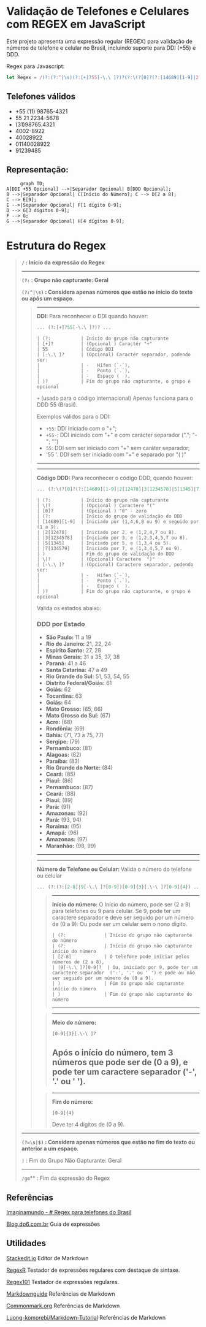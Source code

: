 
# Validação de Telefones e Celulares com REGEX em JavaScript

Este projeto apresenta uma expressão regular (REGEX) para validação de números de telefone e celular no Brasil, incluindo suporte para DDI (+55) e DDD.





Regex para Javascript:
```javascript
let Regex = /(?:(?:^|\s)(?:[+]?55[-\.\ ]?)?(?:\(?[0]?(?:[14689][1-9]|2[12478]|3[1234578]|5[1345]|7[134579])\)?[-\.\ ]?)?(?:(?:[2-8]|9[-\.\ ]?[0-9]?)[0-9]{3}[.\-\ ]?[0-9]{4}))/gm;
```


## Telefones válidos 
- +55 (11) 98765-4321
- 55 21 2234-5678
- (31)98765.4321
- 4002-8922
- 40028922
- 01140028922
- 91239485




## Representação:


```mermaid
     graph TD;
A[DDI +55 Opcional] -->|Separador Opcional| B[DDD Opcional];
B -->|Separador Opcional| C[Início do Número]; C --> D[2 a 8];
C --> E[9];
E -->|Separador Opcional| F[1 dígito 0-9];
D --> G[3 dígitos 0-9];
F --> G;
G -->|Separador Opcional| H[4 dígitos 0-9];
   ```



# Estrutura do Regex

><strong>**`/`** : Início da expressão do Regex</strong>
>___
><strong>**`(?:`** : Grupo não capturante: Geral</strong>
>
><strong>**`(?:^|\s)`** : Considera apenas números que estão no ínicio do texto ou após um espaço.</strong>
>>---
>><strong>DDI: </strong>
>>Para reconhecer o DDI quando houver:
>>
>>```javascript
>>... (?:[+]?55[-\.\ ]?)? ...
>>```
>>
>>```
>>| (?:           | Início do grupo não capturante
>>| [+]?          | (Opcional ) Caractér "+"
>>| 55            | Código DDI
>>| [-\.\ ]?      | (Opcional) Caractér separador, podendo ser:
>>|               | -   Hífen (`-`),
>>|               | -   Ponto (`.`),
>>|               | -   Espaço (  ).
>>| )?            | Fim do grupo não capturante, o grupo é opcional
>>```
>>
>>`+` (usado para o código internacional)
>>Apenas funciona para o DDD 55 (Brasil).
>>
>>Exemplos válidos para o DDI:
>>-   `+55`: DDI iniciado com o "+";
>>-   `+55-`: DDI iniciado com "+" e com carácter separador ("."; "-"; "")
>>-   `55`: DDI sem ser iniciado com "+" sem caráter separador;
>>-   '55 '. DDI sem ser iniciado com "+" e separado por "( )"
>>---
> 
>>---
>><strong>Código DDD: </strong>
>>Para reconhecer o código DDD, quando houver:
>>```javascript
>>... (?:\(?[0]?(?:[14689][1-9]|2[12478]|3[1234578]|5[1345]|7[134579])\)?[-\.\ ]?)? ...
>>```
>>
>>```
>>| (?:           | Início do grupo não capturante
>>| \(?           | (Opcional ) Caractere "("
>>| [0]?          | (Opcional ) "0" - zero
>>| (?:           | Início do grupo de validação do DDD
>>| [14689][1-9]  | Iniciado por (1,4,6,8 ou 9) e seguido por (1 a 9).
>>| |2[12478]     | Iniciado por 2, e (1,2,4,7 ou 8).
>>| |3[1234578]   | Iniciado por 3, e (1,2,3,4,5,7 ou 8).
>>| |5[1345]      | Iniciado por 5, e (1,3,4 ou 5).
>>| |7[134579]    | Iniciado por 7, e (1,3,4,5,7 ou 9).
>>| )             | Fim do grupo de validação do DDD
>>| \)?           | (Opcional) Caractere  ")" 
>>| [-\.\ ]?      | (Opcional) Caractere separador, podendo ser:
>>|               | -   Hífen (`-`),
>>|               | -   Ponto (`.`),
>>|               | -   Espaço (  ).
>>| )?            | Fim do grupo não capturante, o grupo é opcional
>>```
>>Valida os estados abaixo:
>>
>>### DDD por Estado 
>>- **São Paulo:** 11 a 19 
>>- **Rio de Janeiro:** 21, 22, 24
>>- **Espírito Santo:** 27, 28
>>- **Minas Gerais:** 31 a 35, 37, 38
>>- **Paraná:** 41 a 46
>>- **Santa Catarina:** 47 a 49
>>- **Rio Grande do Sul:** 51, 53, 54, 55
>>- **Distrito Federal/Goiás:** 61
>>- **Goiás:** 62
>>- **Tocantins:** 63
>>- **Goiás:** 64
>>- **Mato Grosso:** (65, 66)
>>- **Mato Grosso do Sul:** (67)
>>- **Acre:** (68)
>>- **Rondônia:** (69) 
>>- **Bahia:** (71, 73 a 75, 77)
>>- **Sergipe:** (79) 
>>- **Pernambuco:** (81)
>>- **Alagoas:** (82)
>>- **Paraíba:** (83)
>>- **Rio Grande do Norte:** (84) 
>>- **Ceará:** (85)
>>- **Piauí:** (86)
>>- **Pernambuco:** (87)
>>- **Ceará:** (88) 
>>- **Piauí:** (89)
>>- **Pará:** (91)
>>- **Amazonas:** (92)
>>- **Pará:** (93, 94)
>>- **Roraima:** (95)
>>- **Amapá:** (96)
>>- **Amazonas:** (97) 
>>- **Maranhão:** (98, 99)
>>---
>
>>---
>><strong>Número do Telefone ou Celular: </strong>
>> Valida o número do telefone ou celular
>>
>>```javascript
>>... (?:(?:[2-8]|9[-\.\ ]?[0-9])[0-9]{3}[.\-\ ]?[0-9]{4}) ...
>>```
>>
>>>---
>>><strong>Início do número:</strong>
>>> O Início do número, pode ser (2 a 8) para telefones ou 9 para celular.
>>> Se 9, pode ter um caractere separador e deve ser seguido por um número de (0 a 9):
>>> Ou pode ser um celular sem o nono dígito.
>>>
>>>```
>>>| (?:              | Início do grupo não capturante do número
>>>| (?:              | Início do grupo não capturante início do número
>>>| [2-8]            | O telefone pode iniciar pelos números de (2 a 8),
>>>| |9[-\.\ ]?[0-9]?  | Ou, iniciado por 9, pode ter um caractere separador  ('-', '.' ou ' ') e pode ou não ser seguido por um número de (0 a 9).
>>>| )                | Fim do grupo não capturante início do número
>>>| )                | Fim do grupo não capturante do número
>>>```
>>>---
>>
>>>---
>>><strong>Meio do número:</strong>
>>>```
>>>[0-9]{3}[.\-\ ]?
>>>```
>>>Após o início do número, tem 3 números que pode ser de (0 a 9), e pode ter um caractere separador ('-', '.' ou ' ').
>>>---
>>
>>>---
>>><strong>Fim do número:</strong>
>>>```
>>>[0-9]{4}
>>>```
>>>Deve ter 4 dígitos de (0 a 9).
>>>
>>
>
>---
>
><strong>**`(?=\s|$)`** : Considera apenas números que estão no fim do texto ou anterior a um espaço.</strong>
>
>`)` :  Fim do Grupo Não Gapturante: Geral
>
>---
>`/gm`** : Fim da expressão do Regex

## Referências
[Imaginamundo - # Regex para telefones do Brasil](https://gist.github.com/imaginamundo/d689b211e640f40d445a9146fdace407)

[Blog.dp6.com.br](https://blog.dp6.com.br/regex-o-guia-essencial-das-express%C3%B5es-regulares-2fc1df38a481)
Guia de expressões

## Utilidades

[Stackedit.io](https://stackedit.io/app#)
Editor de Markdown

[RegexR](https://regexr.com/)
Testador de expressões regulares com destaque de sintaxe.

[Regex101](https://regex101.com/)
Testador de expressões regulares.

[Markdownguide](https://www.markdownguide.org/basic-syntax/#links)
Referências de Markdown

[Commonmark.org](https://commonmark.org/help/)
Referências de Markdown

[Luong-komorebi/Markdown-Tutorial](https://github.com/luong-komorebi/Markdown-Tutorial/blob/master/README_pt-BR.md)
Referências de Markdown
